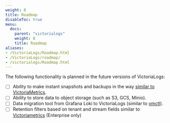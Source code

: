 ```yaml
---
weight: 8
title: Roadmap
disableToc: true
menu:
  docs:
    parent: "victorialogs"
    weight: 8
    title: Roadmap
aliases:
- /VictoriaLogs/Roadmap.html
- /VictoriaLogs/roadmap/
- /victorialogs/Roadmap.html
---
```


The following functionality is planned in the future versions of VictoriaLogs:

- [ ] Ability to make instant snapshots and backups in the way [similar to VictoriaMetrics](https://docs.victoriametrics.com/#how-to-work-with-snapshots).
- [ ] Ability to store data to object storage (such as S3, GCS, Minio).
- [ ] Data migration tool from Grafana Loki to VictoriaLogs (similar to [vmctl](https://docs.victoriametrics.com/vmctl/)).
- [ ] Retention filters based on tenant and stream fields similar to [Victoriametrics](https://docs.victoriametrics.com/#retention-filters) (Enterprise only)

